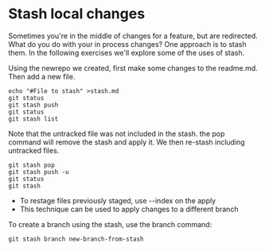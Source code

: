# Stash local changes
Sometimes you're in the middle of changes for a feature, but are redirected. What do you do with your in process changes? One approach is to stash them. In the following exercises we'll explore some of the uses of stash.

Using the newrepo we created, first make some changes to the readme.md. Then add a new file.

```
echo "#File to stash" >stash.md
git status
git stash push
git status
git stash list
```

Note that the untracked file was not included in the stash. the pop command will remove the stash and apply it. We then re-stash including untracked files.

```
git stash pop
git stash push -u
git status
git stash
```

* To restage files previously staged, use --index on the apply
* This technique can be used to apply changes to a different branch

To create a branch using the stash, use the branch command:
```
git stash branch new-branch-from-stash
```





